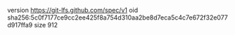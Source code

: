 version https://git-lfs.github.com/spec/v1
oid sha256:5c0f7177ce9cc2ee425f8a754d310aa2be8d7eca5c4c7e672f32e077d917ffa9
size 912
